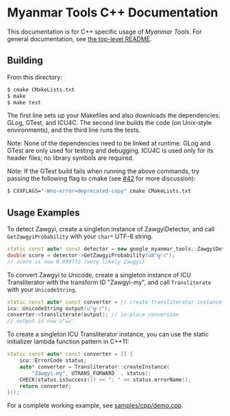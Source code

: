 # Myanmar Tools C++ Documentation

This documentation is for C++ specific usage of *Myanmar Tools*.  For general documentation, see [the top-level README](../../README.md).

## Building

From this directory:

```bash
$ cmake CMakeLists.txt
$ make
$ make test
```

The first line sets up your Makefiles and also downloads the dependencies: GLog, GTest, and ICU4C.  The second line builds the code (on Unix-style environments), and the third line runs the tests.

Note: None of the dependencies need to be linked at runtime.  GLog and GTest are only used for testing and debugging.  ICU4C is used only for its header files; no library symbols are required.

Note: If the GTest build fails when running the above commands, try passing the following flag to cmake (see [#42](https://github.com/google/myanmar-tools/issues/42) for more discussion):

```bash
$ CXXFLAGS="-Wno-error=deprecated-copy" cmake CMakeLists.txt
```

## Usage Examples

To detect Zawgyi, create a singleton instance of ZawgyiDetector, and call `GetZawgyiProbability` with your `char*` UTF-8 string.

```cpp
static const auto* const detector = new google_myanmar_tools::ZawgyiDetector();
double score = detector->GetZawgyiProbability(u8"မ္း");
// score is now 0.999772 (very likely Zawgyi)
```

To convert Zawgyi to Unicode, create a singleton instance of ICU Transliterator with the transform ID "Zawgyi-my", and call `Transliterate` with your `UnicodeString`.

```cpp
static const auto* const converter = // create transliterator instance (see below)
icu::UnicodeString output(u"မ္း");
converter->transliterate(output); // in-place conversion
// output is now u"မ်း"
```

To create a singleton ICU Transliterator instance, you can use the static initializer lambda function pattern in C++11:

```cpp
static const auto* const converter = [] {
    icu::ErrorCode status;
    auto* converter = Transliterator::createInstance(
        "Zawgyi-my", UTRANS_FORWARD  , status);
    CHECK(status.isSuccess()) << ": " << status.errorName();
    return converter;
}();
```

For a complete working example, see [samples/cpp/demo.cpp](../../samples/cpp/demo.cpp).
